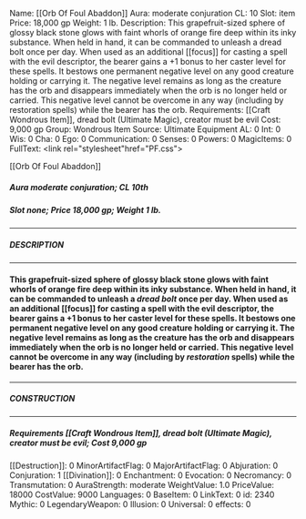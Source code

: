 Name: [[Orb Of Foul Abaddon]]
Aura: moderate conjuration
CL: 10
Slot: item
Price: 18,000 gp
Weight: 1 lb.
Description: This grapefruit-sized sphere of glossy black stone glows with faint whorls of orange fire deep within its inky substance. When held in hand, it can be commanded to unleash a dread bolt once per day. When used as an additional [[focus]] for casting a spell with the evil descriptor, the bearer gains a +1 bonus to her caster level for these spells. It bestows one permanent negative level on any good creature holding or carrying it. The negative level remains as long as the creature has the orb and disappears immediately when the orb is no longer held or carried. This negative level cannot be overcome in any way (including by restoration spells) while the bearer has the orb.
Requirements: [[Craft Wondrous Item]], dread bolt (Ultimate Magic), creator must be evil
Cost: 9,000 gp
Group: Wondrous Item
Source: Ultimate Equipment
AL: 0
Int: 0
Wis: 0
Cha: 0
Ego: 0
Communication: 0
Senses: 0
Powers: 0
MagicItems: 0
FullText: <link rel="stylesheet"href="PF.css"><div class="heading"><p class="alignleft">[[Orb Of Foul Abaddon]]</p><div style="clear: both;"></div></div><div><h5><b>Aura </b>moderate conjuration; <b>CL </b>10th</h5><h5><b>Slot </b>none; <b>Price </b>18,000 gp; <b>Weight </b>1 lb.</h5></div><hr/><div><h5><b>DESCRIPTION</b></h5></div><hr/><div><h4><p>This grapefruit-sized sphere of glossy black stone glows with faint whorls of orange fire deep within its inky substance. When held in hand, it can be commanded to unleash a <i>dread bolt</i> once per day. When used as an additional [[focus]] for casting a spell with the evil descriptor, the bearer gains a +1 bonus to her caster level for these spells. It bestows one permanent negative level on any good creature holding or carrying it. The negative level remains as long as the creature has the orb and disappears immediately when the orb is no longer held or carried. This negative level cannot be overcome in any way (including by <i>restoration</i> spells) while the bearer has the orb.</p></h4></div><hr/><div><h5><b>CONSTRUCTION</b></h5></div><hr/><div><h5><b>Requirements </b>[[Craft Wondrous Item]], <i>dread bolt (Ultimate Magic)</i>, creator must be evil; <b>Cost </b>9,000 gp</h5></div>
[[Destruction]]: 0
MinorArtifactFlag: 0
MajorArtifactFlag: 0
Abjuration: 0
Conjuration: 1
[[Divination]]: 0
Enchantment: 0
Evocation: 0
Necromancy: 0
Transmutation: 0
AuraStrength: moderate
WeightValue: 1.0
PriceValue: 18000
CostValue: 9000
Languages: 0
BaseItem: 0
LinkText: 0
id: 2340
Mythic: 0
LegendaryWeapon: 0
Illusion: 0
Universal: 0
effects: 0
